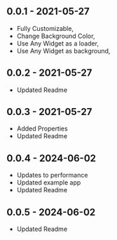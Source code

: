 ## 0.0.1 - 2021-05-27

* Fully Customizable,
* Change Background Color,
* Use Any Widget as a loader,
* Use Any Widget as background,

## 0.0.2 - 2021-05-27

* Updated Readme

## 0.0.3 - 2021-05-27

* Added Properties
* Updated Readme

## 0.0.4 - 2024-06-02

* Updates to performance
* Updated example app
* Updated Readme

## 0.0.5 - 2024-06-02

* Updated Readme

